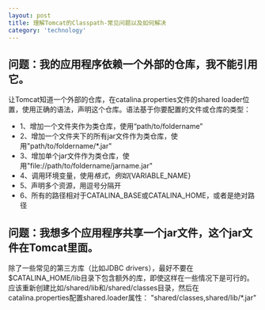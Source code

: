 ```yaml
---
layout: post
title: 理解Tomcat的Classpath-常见问题以及如何解决
category: 'technology'
---
```


## 问题：我的应用程序依赖一个外部的仓库，我不能引用它。

让Tomcat知道一个外部的仓库，在catalina.properties文件的shared loader位置，使用正确的语法，声明这个仓库。语法基于你要配置的文件或仓库的类型：
-   1、增加一个文件夹作为类仓库，使用“path/to/foldername”
-   2、增加一个文件夹下的所有jar文件作为类仓库，使用"path/to/foldername/*.jar"
-   3、增加单个jar文件作为类仓库，使用"file://path/to/foldername/jarname.jar"
-   4、调用环境变量，使用${}格式，例如${VARIABLE_NAME}
-   5、声明多个资源，用逗号分隔开
-   6、所有的路径相对于CATALINA_BASE或CATALINA_HOME，或者是绝对路径

## 问题：我想多个应用程序共享一个jar文件，这个jar文件在Tomcat里面。

除了一些常见的第三方库（比如JDBC drivers），最好不要在$CATALINA_HOME/lib目录下包含额外的库，即使这样在一些情况下是可行的。应该重新创建比如/shared/lib和/shared/classes目录，然后在catalina.properties配置shared.loader属性：
"shared/classes,shared/lib/*.jar"